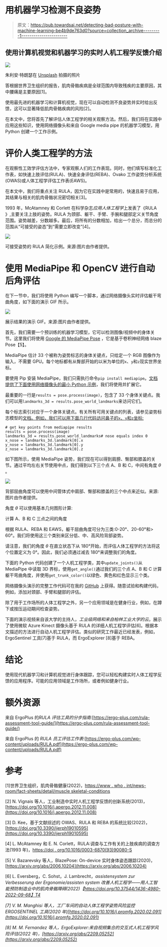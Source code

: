 # 用机器学习检测不良姿势

> 原文：<https://pub.towardsai.net/detecting-bad-posture-with-machine-learning-be4b9de763d0?source=collection_archive---------1----------------------->

## 使用计算机视觉和机器学习的实时人机工程学反馈介绍

![](img/41d52d9bbac22c70960284d6df640701.png)

朱利安·特朗瑟在 [Unsplash](https://unsplash.com?utm_source=medium&utm_medium=referral) 拍摄的照片

答根据世界卫生组织的报告，肌肉骨骼疾病是全球范围内导致残疾的主要原因，其中腰痛是主要原因[1]。

使用最先进的机器学习和计算机视觉，现在可以自动检测不良姿势并实时给出反馈，这可以显著降低肌肉骨骼疾病的风险[2]。

在本文中，您将首先了解评估人体工程学的相关观察方法。然后，我们将在实践中应用这些知识，使用网络摄像头和来自 Google media pipe 的机器学习模型，用 Python 创建一个工作示例。

# 评价人类工程学的方法

在观察性工效学评估方法中，专家观察人们的工作表现。同时，他们填写标准化工作表，如快速上肢评估(RULA)、快速全身评估(REBA)、Ovako 工作姿势分析系统(OWAS)或人体工程学评估工作表(EAWS)。

在本文中，我们将重点关注 RULA，因为它在实践中是常用的，快速且易于应用，其结果与相关的肌肉骨骼状况密切相关[3]。

1993 年，McAtamney 和 Corlett 在科学杂志*应用人体工程学*上发表了《RULA 》,主要关注上肢的姿势。RULA 为颈部、躯干、手臂、手腕和腿部定义关节角度范围。姿势越差，分数越多。最后，将所有的分数相加，给出一个总分，而总分的范围从“可接受的姿态”到“需要立即改变”[4]。

![](img/530dd00b762bf41aa6b8aea9c90fd07d.png)

可接受姿势的 RULA 简化示例。来源:图片由作者提供。

# 使用 MediaPipe 和 OpenCV 进行自动后角评估

在下一节中，我们将使用 Python 编写一个脚本，通过网络摄像头实时评估躯干弯曲角度，如下面的演示 GIF 所示。

![](img/0c0bd8327b75f3a7daa2848420720887.png)

展示结果的演示 GIF。来源:图片由作者提供。

首先，我们需要一个预训练的机器学习模型，它可以检测图像/视频中的身体关节。这里我们将使用 [Google 的 MediaPipe Pose](https://google.github.io/mediapipe/solutions/pose.html) ，它是基于卷积神经网络 blaze Pose【5】。

MediaPipe 估计 33 个被称为姿势标志的身体关键点，只给定一个 RGB 图像作为输入，不需要 GPU。每个地标都有从臀部开始的以米为单位的`x`、`y`和`z`现实世界坐标。

要使用 Pip 安装 MediaPipe，我们只需执行命令`pip install mediapipe`。[文档提供了下面使用网络摄像头的最小 Python 示例](https://google.github.io/mediapipe/solutions/pose#python-solution-api)，我们将使用并扩展它。

最重要的一行是`results = pose.process(image)`，包含了 33 个身体关键点。我们可以用`landmarks_3d = results.pose_world_landmarks`来访问它们。

每个标志索引对应于一个身体关键点。有关所有可用关键点的列表，请参见姿势标志模型的[文档。例如，我们可以用下面几行代码访问鼻子的`x`、`y`和`z`坐标:](https://google.github.io/mediapipe/solutions/pose.html#pose-landmark-model-blazepose-ghum-3d)

```
# get key points from mediapipe results
results = pose.process(image)
landmarks_3d = results.pose_world_landmarks# nose equals index 0
x_nose = landmarks_3d.landmark[0].x
y_nose = landmarks_3d.landmark[0].y
z_nose = landmarks_3d.landmark[0].z
```

如下图所示，使用 MediaPipe 姿势，我们现在可以得到肩膀、臀部和膝盖的关节。通过平均左右关节使用中点，我们得到以下三个点 A、B 和 C，中间有角度 *θ* 。

![](img/7ff1df20760507bf92a0feb8cc891365.png)

背部屈曲角度可以使用中间管体式中肩部、臀部和膝盖的三个中点来近似。来源:图片由作者提供。

角度 *θ* 可以使用基本几何图形计算:

计算 A、B 和 C 三点之间的角度

根据 RULA、REBA 和 EAWS，躯干屈曲角度可分为三类:0-20°、20-60°和> 60°。我们将使用这三个类别来区分低、中、高风险背部姿势。

请注意，我们的角度 *θ* 在直立状态下从 180°开始，而评估人体工程学的方法将这个位置定义为 0°。因此，我们必须通过减去 180°来调整我们的角度。

下面的 Python 代码创建了一个人机工程学类，其中`update_joints()`从 MediaPipe 中读取 3D 界标，使用`get_angle()`通过我们的三个点 A、B 和 C 计算躯干弯曲角度，并使用`get_trunk_color()`以绿色、黄色和红色显示三个类。

网络摄像头演示的完整工作代码可在我的 [GitHub](https://github.com/leoneversberg/ergonomy_demo) 上获得。随意试验和构建代码，例如，添加对颈部、手臂和腿部的评估。

除了用于工作场所的人体工程学之外，另一个应用领域是在健身行业，例如，在蹲下或按压运动期间检查姿势。

下面的演示视频来自该大学的主持人，*工业级网络和来自柏林工业大学的云*，展示了使用微软 Azure Kinect 摄像头基于 RULA 的详细人机工程学评估[6]。根据本文描述的方法进行自动人机工程学评估。类似的研究工作最近已经发表，例如，ErgoSentinel 工具[7]基于 RULA，而 ErgoExplorer [8]基于 REBA。

# 结论

使用现代机器学习和计算机视觉进行身体跟踪，您可以轻松构建实时人体工程学反馈的应用程序。可能的应用领域是工作场所，或者例如健身行业。

# 额外资源

来自 ErgoPlus 的*RULA 评估工具的分步指南*:[https://ergo-plus.com/rula-assessment-tool-guide/](https://ergo-plus.com/rula-assessment-tool-guide/)

来自 ErgoPlus 的 *RULA 员工评估工作表*:[https://ergo-plus.com/wp-content/uploads/RULA.pdf](https://ergo-plus.com/wp-content/uploads/RULA.pdf)

# 参考

[1]世界卫生组织，肌肉骨骼健康(2022)，[https://www . who . int/news-room/fact-sheets/detail/muscle skeletal-conditions](https://www.who.int/news-room/fact-sheets/detail/musculoskeletal-conditions)

[2] N. Vignais 等人，工业制造中实时人机工程学反馈的创新系统(2013)，[https://doi.org/10.1016/j.apergo.2012.11.008](https://doi.org/10.1016/j.apergo.2012.11.008)

[3] D. Kee，基于文献综述的 OWAS、RULA 和 REBA 的系统比较(2022)，[https://doi.org/10.3390/ijerph19010595](https://doi.org/10.3390/ijerph19010595)

[4] L. McAtamney 和 E. N. Corlett，RULA:调查与工作有关的上肢疾病的调查方法(1993 年)，[https://doi . org/10.1016/0003-6870(93)90080-S](https://doi.org/10.1016/0003-6870(93)90080-S)

[5] V. Bazarevsky 等人，BlazePose: On-device 实时身体姿态跟踪(2020)，[https://arxiv.org/abs/2006.10204](https://arxiv.org/abs/2006.10204)

[6] L. Eversberg，C. Sohst，J. Lambrecht，*assistensystem zur Verbesserung der Ergonomie/assisten system 改善人机工程学——用人工智能预防制造业中的肌肉骨骼障碍(2022)【https://doi.org/10.37544/1436-4980-2022-09-68】T4*

*[7] V. M. Manghisi 等人，工厂车间的自动人体工程学姿势风险监控 ERGOSENTINEL 工具(2020 年)[https://doi.org/10.1016/j.promfg.2020.02.091](https://doi.org/10.1016/j.promfg.2020.02.091)*

*[8] M. M. Fernandez 等人，ErgoExplorer:来自视频集合的交互式人机工程学风险评估(2022 年)，[https://arxiv.org/abs/2209.05252](https://arxiv.org/abs/2209.05252)*